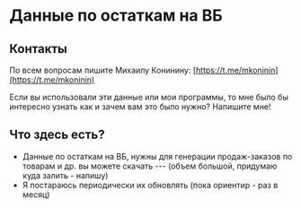 # Данные по остаткам на ВБ
## Контакты
По всем вопросам пишите Михаилу Конинину: [https://t.me/mkoninin](https://t.me/mkoninin)

Если вы использовали эти данные или мои программы, то мне было бы интересно узнать как и зачем вам это было нужно? Напишите мне!

## Что здесь есть?
* Данные по остаткам на ВБ, нужны для генерации продаж-заказов по товарам и др. вы можете скачать --- (объем большой, придумаю куда залить - напишу)
* Я постараюсь периодически их обновлять (пока ориентир - раз в месяц)
